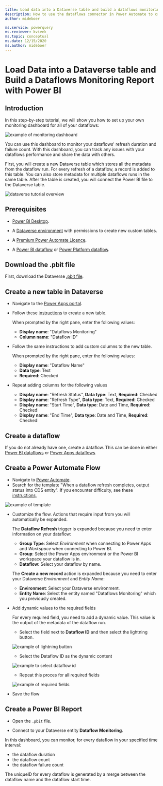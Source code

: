 ```yaml
---
title: Load data into a Dataverse table and build a dataflows monitoring report with Power BI
description: How to use the dataflows connector in Power Automate to create a dataflows monitoring report with Power BI
author: mideboer

ms.service: powerquery
ms.reviewer: kvivek
ms.topic: conceptual
ms.date: 12/15/2020
ms.author: mideboer
---
```

# Load Data into a Dataverse table and Build a Dataflows Monitoring Report with Power BI

## Introduction

In this step-by-step tutorial, we will show you how to set up your own monitoring dashboard for all of your dataflows:

![example of monitoring dashboard](media/dashboard.PNG)

You can use this dashboard to monitor your dataflows' refresh duration and failure count. With this dashboard, you can track any issues with your dataflows performance and share the data with others. 

First, you will create a new Dataverse table which stores all the metadata from the dataflow run. For every refresh of a dataflow, a record is added to this table. You can also store metadata for multiple dataflows runs in the same table. After the table is created, you will connect the Power BI file to the Dataverse table.

![dataverse tutorial overview](media/dataverse.PNG)

## Prerequisites

* [Power BI Desktop](https://www.microsoft.com/download/details.aspx?id=58494).

* A [Dataverse environment](https://docs.microsoft.com/powerapps/maker/common-data-service/data-platform-intro) with permissions to create new custom tables.

* A [Premium Power Automate Licence](https://docs.microsoft.com/power-platform/admin/pricing-billing-skus).

* A [Power BI dataflow](https://docs.microsoft.com/power-bi/transform-model/dataflows/dataflows-introduction-self-service) or [Power Platform dataflow](https://docs.microsoft.com/powerapps/maker/common-data-service/create-and-use-dataflows).

## Download the .pbit file

First, download the Dataverse [.pbit file](https://download.microsoft.com/download/1/4/E/14EDED28-6C58-4055-A65C-23B4DA81C4DE/dataverse-template.pbit).

## Create a new table in Dataverse

* Navigate to the [Power Apps portal](https://powerapps.microsoft.com/).

* Follow these [instructions](https://docs.microsoft.com/powerapps/maker/common-data-service/create-custom-entity) to create a new table.

    When prompted by the right pane, enter the following values:
    * **Display name**:  "Dataflows Monitoring"
    * **Column name**:   "Dataflow ID"
    
* Follow the same instructions to add custom columns to the new table.

    When prompted by the right pane, enter the following values:
    * **Display name**: "Dataflow Name"
    * **Data type**: Text
    * **Required**: Checked
    
* Repeat adding columns for the following values
    * **Display name**: "Refresh Status", **Data type**: Text, **Required**: Checked
    * **Display name**: "Refresh Type", **Data type**: Text, **Required**: Checked
    * **Display name**: "Start Time", **Data type**: Date and Time, **Required**: Checked
    * **Display name**: "End Time", **Data type**: Date and Time, **Required**: Checked

## Create a dataflow

If you do not already have one, create a dataflow. This can be done in either [Power BI dataflows](https://docs.microsoft.com/power-bi/transform-model/dataflows/dataflows-introduction-self-service) or [Power Apps dataflows](https://docs.microsoft.com/powerapps/maker/common-data-service/create-and-use-dataflows).

## Create a Power Automate Flow

* Navigate to [Power Automate](https://flow.microsoft.com).
* Search for the template "When a dataflow refresh completes, output status into CDS entity". If you encounter difficulty, see these [instructions](https://docs.microsoft.com/power-automate/get-started-logic-template),

![example of template](media/connector.PNG)

* Customize the flow. Actions that require input from you will automatically be expanded.

   The **Dataflow Refresh** trigger is expanded because you need to enter information on your dataflow:
    * **Group Type**: Select *Environment* when connecting to Power Apps and *Workspace* when connecting to Power BI.
    * **Group**: Select the Power Apps environment or the Power BI workspace your dataflow is in.
    * **Dataflow**: Select your dataflow by name.

   The **Create a new record** action is expanded because you need to enter your Dataverse *Environment* and *Entity Name*:
    * **Environment**: Select your Dataverse environment.
    * **Entity Name**: Select the entity named "Dataflows Monitoring" which you previously created. 

* Add dynamic values to the required fields

    For every required field, you need to add a dynamic value. This value is the output of the metadata of the dataflow run. 
    * Select the field next to **Dataflow ID** and then select the lightning button.
    
    ![example of lightning button](media/dynamic.png)

    * Select the Dataflow ID as the dynamic content
    
    ![example to select dataflow id](media/dataflowid.png)

    * Repeat this proces for all required fields
    
    ![example of required fields](media/final.PNG)  

* Save the flow

## Create a Power BI Report

* Open the `.pbit` file.

* Connect to your Dataverse entity **Dataflow Monitoring**.

In this dashboard, you can monitor, for every dataflow in your specified time interval:
* the dataflow duration
* the dataflow count
* the dataflow failure count

The uniqueID for every dataflow is generated by a merge between the dataflow name and the dataflow start time.
